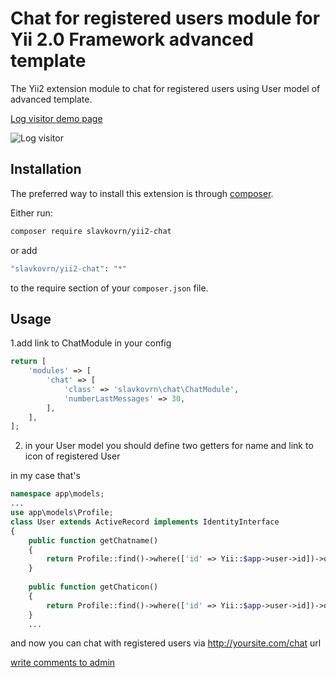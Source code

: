 # Chat for registered users module for Yii 2.0 Framework advanced template

The Yii2 extension module to chat for registered users using User model of advanced template.

[Log visitor demo page](http://yii2.kadastrcard.ru/chat)

![Log visitor](http://yii2.kadastrcard.ru/uploads/chat.jpg)

## Installation

The preferred way to install this extension is through [composer](http://getcomposer.org/download/).

Either run:

```bash
composer require slavkovrn/yii2-chat
```

or add

```bash
"slavkovrn/yii2-chat": "*"
```

to the require section of your `composer.json` file.

Usage
-----

1.add link to ChatModule in your config

```php
return [
    'modules' => [
        'chat' => [
            'class' => 'slavkovrn\chat\ChatModule',
            'numberLastMessages' => 30,
        ],
    ],
]; 
```
2. in your User model you should define two getters for name and link to icon of registered User

in my case that's

```php
namespace app\models;
...
use app\models\Profile;
class User extends ActiveRecord implements IdentityInterface
{
    public function getChatname()
    {
        return Profile::find()->where(['id' => Yii::$app->user->id])->one()['name'];
    }
 
    public function getChaticon()
    {
        return Profile::find()->where(['id' => Yii::$app->user->id])->one()['photo'];
    }
    ...
```

and now you can chat with registered users via http://yoursite.com/chat url

<a href="mailto:slavko.chita@gmail.com">write comments to admin</a>

